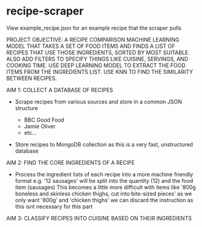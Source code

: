 # recipe-scraper

View example_recipe.json for an example recipe that the scraper pulls

PROJECT OBJECTIVE:
A RECIPE COMPARISON MACHINE LEARNING MODEL THAT TAKES A SET OF FOOD ITEMS AND FINDS A LIST
OF RECIPES THAT USE THOSE INGREDIENTS, SORTED BY MOST SUITABLE. ALSO ADD FILTERS TO SPECIFY 
THINGS LIKE CUISINE, SERVINGS, AND COOKING TIME.
USE DEEP LEARNING MODEL TO EXTRACT THE FOOD ITEMS FROM THE INGREDIENTS LIST.
USE KNN TO FIND THE SIMILARITY BETWEEN RECIPES.


AIM 1:
COLLECT A DATABASE OF RECIPES

- Scrape recipes from various sources and store in a common JSON structure
    - BBC Good Food 
    - Jamie Oliver
    - etc... 

- Store recipes to MongoDB collection as this is a very fast, unstructured database


AIM 2:
FIND THE CORE INGREDIENTS OF A RECIPE

- Process the ingredient lists of each recipe into a more machine friendly format
    e.g. '12 sausages' will be split into the quantity (12) and the food item (sausages)
    This becomes a little more difficult with items like
    '800g boneless and skinless chicken thighs, cut into bite-sized pieces'
    as we only want '800g' and 'chicken thighs'
    we can discard the instruction as this isnt necessary for this part


AIM 3:
CLASSIFY RECIPES INTO CUISINE BASED ON THEIR INGREDIENTS
